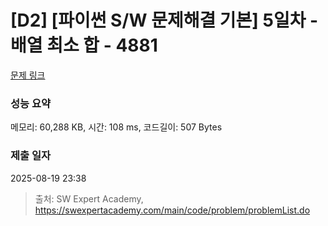 # [D2] [파이썬 S/W 문제해결 기본] 5일차 - 배열 최소 합 - 4881 

[문제 링크](https://swexpertacademy.com/main/code/problem/problemDetail.do?contestProbId=AWTQh00qQs0DFAVT) 

### 성능 요약

메모리: 60,288 KB, 시간: 108 ms, 코드길이: 507 Bytes

### 제출 일자

2025-08-19 23:38



> 출처: SW Expert Academy, https://swexpertacademy.com/main/code/problem/problemList.do